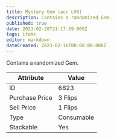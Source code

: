 ```yaml
---
title: Mystery Gem (acc LV6)
description: Contains a randomized Gem.
published: true
date: 2023-02-28T21:17:19.000Z
tags: items
editor: markdown
dateCreated: 2023-02-16T00:00:00.000Z
---
```


Contains a randomized Gem.

|Attribute|Value|
|-|-|
|ID|6823|
|Purchase Price|3 Flips|
|Sell Price|1 Flips|
|Type|Consumable|
|Stackable|Yes|

